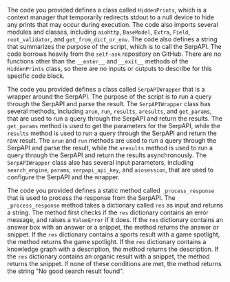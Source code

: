 The code you provided defines a class called `HiddenPrints`, which is a context manager that temporarily redirects stdout to a null device to hide any prints that may occur during execution. The code also imports several modules and classes, including `aiohttp`, `BaseModel`, `Extra`, `Field`, `root_validator`, and `get_from_dict_or_env`. The code also defines a string that summarizes the purpose of the script, which is to call the SerpAPI. The code borrows heavily from the `self-ask` repository on GitHub. There are no functions other than the `__enter__` and `__exit__` methods of the `HiddenPrints` class, so there are no inputs or outputs to describe for this specific code block.

The code you provided defines a class called `SerpAPIWrapper` that is a wrapper around the SerpAPI. The purpose of the script is to run a query through the SerpAPI and parse the result. The `SerpAPIWrapper` class has several methods, including `arun`, `run`, `results`, `aresults`, and `get_params`, that are used to run a query through the SerpAPI and return the results. The `get_params` method is used to get the parameters for the SerpAPI, while the `results` method is used to run a query through the SerpAPI and return the raw result. The `arun` and `run` methods are used to run a query through the SerpAPI and parse the result, while the `aresults` method is used to run a query through the SerpAPI and return the results asynchronously. The `SerpAPIWrapper` class also has several input parameters, including `search_engine`, `params`, `serpapi_api_key`, and `aiosession`, that are used to configure the SerpAPI and the wrapper.

The code you provided defines a static method called `_process_response` that is used to process the response from the SerpAPI. The `_process_response` method takes a dictionary called `res` as input and returns a string. The method first checks if the `res` dictionary contains an error message, and raises a `ValueError` if it does. If the `res` dictionary contains an answer box with an answer or a snippet, the method returns the answer or snippet. If the `res` dictionary contains a sports result with a game spotlight, the method returns the game spotlight. If the `res` dictionary contains a knowledge graph with a description, the method returns the description. If the `res` dictionary contains an organic result with a snippet, the method returns the snippet. If none of these conditions are met, the method returns the string "No good search result found".


